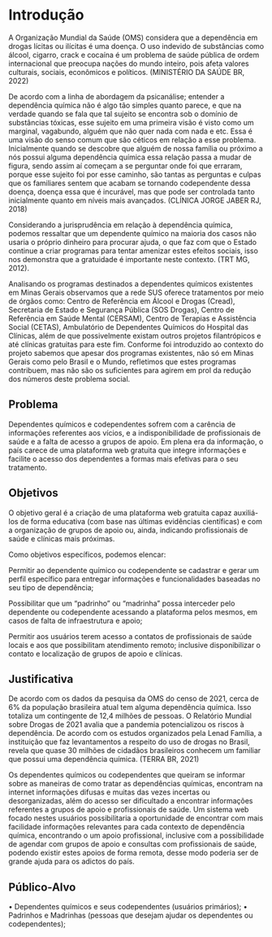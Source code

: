 # Introdução

A Organização Mundial da Saúde (OMS) considera que a dependência em drogas lícitas ou ilícitas é uma doença. O uso indevido de substâncias como álcool, cigarro, crack e cocaína é um problema de saúde pública de ordem internacional que preocupa nações do mundo inteiro, pois afeta valores culturais, sociais, econômicos e políticos. (MINISTÉRIO DA SAÚDE BR, 2022) 

De acordo com a linha de abordagem da psicanálise; entender a dependência química não é algo tão simples quanto parece, e que na verdade quando se fala que tal sujeito se encontra sob o domínio de substâncias tóxicas, esse sujeito em uma primeira visão é visto como um marginal, vagabundo, alguém que não quer nada com nada e etc. Essa é uma visão do senso comum que são céticos em relação a esse problema. Inicialmente quando se descobre que alguém de nossa família ou próximo a nós possui alguma dependência química essa relação passa a mudar de figura, sendo assim aí começam a se perguntar onde foi que erraram, porque esse sujeito foi por esse caminho, são tantas as perguntas e culpas que os familiares sentem que acabam se tornando codependente dessa doença, doença essa que é incurável, mas que pode ser controlada tanto inicialmente quanto em níveis mais avançados. (CLÍNICA JORGE JABER RJ, 2018)  

Considerando a jurisprudência em relação à dependência química, podemos ressaltar que um dependente químico na maioria dos casos não usaria o próprio dinheiro para procurar ajuda, o que faz com que o Estado continue a criar programas para tentar amenizar estes efeitos sociais, isso nos demonstra que a gratuidade é importante neste contexto. (TRT MG, 2012). 

Analisando os programas destinados a dependentes químicos existentes em Minas Gerais observamos que a rede SUS oferece tratamentos por meio de órgãos como: Centro de Referência em Álcool e Drogas (Cread), Secretaria de Estado e Segurança Pública (SOS Drogas), Centro de Referência em Saúde Mental (CERSAM), Centro de Terapias e Assistência Social (CETAS), Ambulatório de Dependentes Químicos do Hospital das Clínicas, além de que possivelmente existam outros projetos filantrópicos e até clínicas gratuitas para este fim. Conforme foi introduzido ao contexto do projeto sabemos que apesar dos programas existentes, não só em Minas Gerais como pelo Brasil e o Mundo, refletimos que estes programas contribuem, mas não são os suficientes para agirem em prol da redução dos números deste problema social. 

## Problema

Dependentes químicos e codependentes sofrem com a carência de informações referentes aos vícios, e a indisponibilidade de profissionais de saúde e a falta de acesso a grupos de apoio. Em plena era da informação, o país carece de uma plataforma web gratuita que integre informações e facilite o acesso dos dependentes a formas mais efetivas para o seu tratamento. 

## Objetivos

O objetivo geral é a criação de uma plataforma web gratuita capaz auxiliá-los de forma educativa (com base nas últimas evidências científicas) e com a organização de grupos de apoio ou, ainda, indicando profissionais de saúde e clínicas mais próximas. 

Como objetivos específicos, podemos elencar: 

Permitir ao dependente químico ou codependente se cadastrar e gerar um perfil específico para entregar informações e funcionalidades baseadas no seu tipo de dependência; 

Possibilitar que um “padrinho” ou “madrinha” possa interceder pelo dependente ou codependente acessando a plataforma pelos mesmos, em casos de falta de infraestrutura e apoio; 

Permitir aos usuários terem acesso a contatos de profissionais de saúde locais e aos que possibilitam atendimento remoto; inclusive disponibilizar o contato e localização de grupos de apoio e clínicas. 

## Justificativa

De acordo com os dados da pesquisa da OMS do censo de 2021, cerca de 6% da
população brasileira atual tem alguma dependência química. Isso totaliza um
contingente de 12,4 milhões de pessoas. O Relatório Mundial sobre Drogas de 2021
avalia que a pandemia potencializou os riscos à dependência. De acordo com os
estudos organizados pela Lenad Família, a instituição que faz levantamentos a
respeito do uso de drogas no Brasil, revela que quase 30 milhões de cidadãos
brasileiros conhecem um familiar que possui uma dependência química. (TERRA BR,
2021)

Os dependentes químicos ou codependentes que queiram se informar sobre as
maneiras de como tratar as dependências químicas, encontram na internet
informações difusas e muitas das vezes incertas ou desorganizadas, além do acesso
ser dificultado a encontrar informações referentes a grupos de apoio e profissionais
de saúde. Um sistema web focado nestes usuários possibilitaria a oportunidade de
encontrar com mais facilidade informações relevantes para cada contexto de
dependência química, encontrando o um apoio profissional, inclusive com a
possibilidade de agendar com grupos de apoio e consultas com profissionais de
saúde, podendo existir estes apoios de forma remota, desse modo poderia ser de
grande ajuda para os adictos do país.

## Público-Alvo

• Dependentes químicos e seus codependentes (usuários primários);
• Padrinhos e Madrinhas (pessoas que desejam ajudar os dependentes ou 
codependentes);

